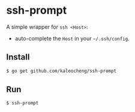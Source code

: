 # ssh-prompt

A simple wrapper for `ssh <Host>`: 
 - auto-complete the `Host` in your `~/.ssh/config`.
## Install

```bash
$ go get github.com/kaleocheng/ssh-prompt
```

## Run

```bash
$ ssh-prompt
```
